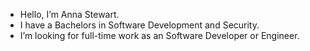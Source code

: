 - Hello, I’m Anna Stewart.
- I have a Bachelors in Software Development and Security.
- I’m looking for full-time work as an Software Developer or Engineer.

